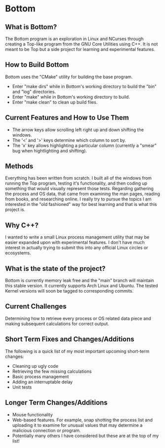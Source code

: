 # Bottom

## What is Bottom?
The Bottom program is an exploration in Linux and NCurses through creating a Top-like program from the GNU Core Utilities using C++.  It is not meant to be Top but a side project for learning and experimental features.

## How to Build Bottom
Bottom uses the "CMake" utility for building the base program.
- Enter "make dirs" while in Bottom's working directory to build the "bin" and "log" directories.
- Enter "make" while in Bottom's working directory to build.
- Enter "make clean" to clean up build files.

## Current Features and How to Use Them
- The arrow keys allow scrolling left right up and down shifting the windows.
- The '<' and '>' keys determine which column to sort by.
- The 'x' key allows highlighting a particular column (currently a "smear" bug when hightlighting and shifting).

## Methods
Everything has been written from scratch. I built all of the windows from running the Top program, testing it's functionality, and then coding up something that would visually represent those tests. Regarding gathering the process and OS data, that came from examining the man pages, reading from books, and researching online.  I really try to pursue the topics I am interested in the "old fashioned" way for best learning and that is what this project is.

## Why C++?
I wanted to write a small Linux process management utility that may be easier expanded upon with experimental features. I don't have much interest in actually trying to submit this into any official Linux circles or ecosystems.

## What is the state of the project?
Bottom is currently memory leak free and the "main" branch will maintain this stable version.  It currently supports Arch Linux and Ubuntu.  The tested Kernel versions will soon be tagged to corresponding commits.

## Current Challenges
Determining how to retrieve every process or OS related data piece and making subsequent calculations for correct output.

## Short Term Fixes and Changes/Additions
The following is a quick list of my most important upcoming short-term changes:
- Cleaning up ugly code
- Retrieving the few missing calculations
- Basic process management
- Adding an interruptable delay
- Unit tests

## Longer Term Changes/Additions
- Mouse functionality
- Web-based features.  For example, snap shotting the process list and uploading it to examine for unusual values that may determine a malicious connection or program.
- Potentially many others I have considered but these are at the top of my list!
